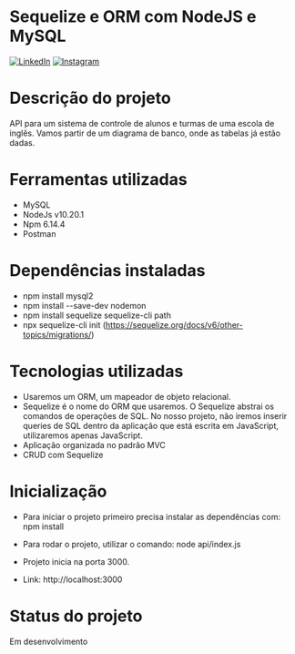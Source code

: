 # Sequelize e ORM com NodeJS e MySQL

<p>
	<a href="https://www.linkedin.com/in/fabrizio-abreu-88925587/"><img src="https://img.icons8.com/bubbles/50/000000/linkedin.png" alt="LinkedIn"/></a>
	<a href="https://www.instagram.com/fabrizioabreuu/"><img src="https://img.icons8.com/bubbles/50/000000/instagram.png" alt="Instagram"/></a>
</p>

# Descrição do projeto

API para um sistema de controle de alunos e turmas de uma escola de inglês.
Vamos partir de um diagrama de banco, onde as tabelas já estão dadas.

# Ferramentas utilizadas

- MySQL
- NodeJs v10.20.1
- Npm 6.14.4
- Postman

# Dependências instaladas

- npm install mysql2
- npm install --save-dev nodemon
- npm install sequelize sequelize-cli path
- npx sequelize-cli init (https://sequelize.org/docs/v6/other-topics/migrations/)

# Tecnologias utilizadas

- Usaremos um ORM, um mapeador de objeto relacional.
- Sequelize é o nome do ORM que usaremos.
  O Sequelize abstrai os comandos de operações de SQL.
  No nosso projeto, não iremos inserir queries de SQL dentro da aplicação que está escrita em JavaScript, utilizaremos apenas JavaScript.
- Aplicação organizada no padrão MVC
- CRUD com Sequelize

# Inicialização

- Para iniciar o projeto primeiro precisa instalar as dependências com: npm install
- Para rodar o projeto, utilizar o comando: node api/index.js

- Projeto inicia na porta 3000.
- Link: http://localhost:3000

# Status do projeto

Em desenvolvimento

